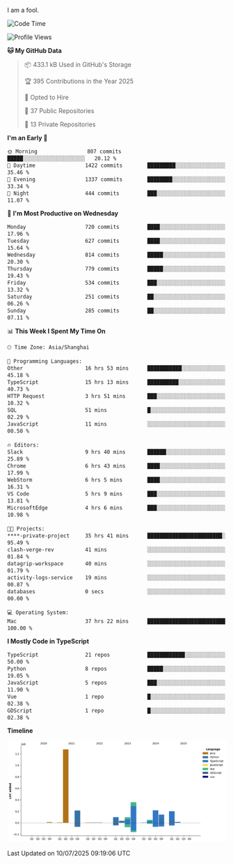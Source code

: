 I am a fool.

<!--START_SECTION:waka-->
![Code Time](http://img.shields.io/badge/Code%20Time-3%2C293%20hrs%205%20mins-blue)

![Profile Views](http://img.shields.io/badge/Profile%20Views-2-blue)

**🐱 My GitHub Data** 

> 📦 433.1 kB Used in GitHub's Storage 
 > 
> 🏆 395 Contributions in the Year 2025
 > 
> 💼 Opted to Hire
 > 
> 📜 37 Public Repositories 
 > 
> 🔑 13 Private Repositories 
 > 
**I'm an Early 🐤** 

```text
🌞 Morning                807 commits         █████░░░░░░░░░░░░░░░░░░░░   20.12 % 
🌆 Daytime                1422 commits        █████████░░░░░░░░░░░░░░░░   35.46 % 
🌃 Evening                1337 commits        ████████░░░░░░░░░░░░░░░░░   33.34 % 
🌙 Night                  444 commits         ███░░░░░░░░░░░░░░░░░░░░░░   11.07 % 
```
📅 **I'm Most Productive on Wednesday** 

```text
Monday                   720 commits         ████░░░░░░░░░░░░░░░░░░░░░   17.96 % 
Tuesday                  627 commits         ████░░░░░░░░░░░░░░░░░░░░░   15.64 % 
Wednesday                814 commits         █████░░░░░░░░░░░░░░░░░░░░   20.30 % 
Thursday                 779 commits         █████░░░░░░░░░░░░░░░░░░░░   19.43 % 
Friday                   534 commits         ███░░░░░░░░░░░░░░░░░░░░░░   13.32 % 
Saturday                 251 commits         ██░░░░░░░░░░░░░░░░░░░░░░░   06.26 % 
Sunday                   285 commits         ██░░░░░░░░░░░░░░░░░░░░░░░   07.11 % 
```


📊 **This Week I Spent My Time On** 

```text
🕑︎ Time Zone: Asia/Shanghai

💬 Programming Languages: 
Other                    16 hrs 53 mins      ███████████░░░░░░░░░░░░░░   45.18 % 
TypeScript               15 hrs 13 mins      ██████████░░░░░░░░░░░░░░░   40.73 % 
HTTP Request             3 hrs 51 mins       ███░░░░░░░░░░░░░░░░░░░░░░   10.32 % 
SQL                      51 mins             █░░░░░░░░░░░░░░░░░░░░░░░░   02.29 % 
JavaScript               11 mins             ░░░░░░░░░░░░░░░░░░░░░░░░░   00.50 % 

🔥 Editors: 
Slack                    9 hrs 40 mins       ██████░░░░░░░░░░░░░░░░░░░   25.89 % 
Chrome                   6 hrs 43 mins       ████░░░░░░░░░░░░░░░░░░░░░   17.99 % 
WebStorm                 6 hrs 5 mins        ████░░░░░░░░░░░░░░░░░░░░░   16.31 % 
VS Code                  5 hrs 9 mins        ███░░░░░░░░░░░░░░░░░░░░░░   13.81 % 
MicrosoftEdge            4 hrs 6 mins        ███░░░░░░░░░░░░░░░░░░░░░░   10.98 % 

🐱‍💻 Projects: 
****-private-project     35 hrs 41 mins      ████████████████████████░   95.49 % 
clash-verge-rev          41 mins             ░░░░░░░░░░░░░░░░░░░░░░░░░   01.84 % 
datagrip-workspace       40 mins             ░░░░░░░░░░░░░░░░░░░░░░░░░   01.79 % 
activity-logs-service    19 mins             ░░░░░░░░░░░░░░░░░░░░░░░░░   00.87 % 
databases                0 secs              ░░░░░░░░░░░░░░░░░░░░░░░░░   00.00 % 

💻 Operating System: 
Mac                      37 hrs 22 mins      █████████████████████████   100.00 % 
```

**I Mostly Code in TypeScript** 

```text
TypeScript               21 repos            ████████████░░░░░░░░░░░░░   50.00 % 
Python                   8 repos             █████░░░░░░░░░░░░░░░░░░░░   19.05 % 
JavaScript               5 repos             ███░░░░░░░░░░░░░░░░░░░░░░   11.90 % 
Vue                      1 repo              █░░░░░░░░░░░░░░░░░░░░░░░░   02.38 % 
GDScript                 1 repo              █░░░░░░░░░░░░░░░░░░░░░░░░   02.38 % 
```



**Timeline**

![Lines of Code chart](https://raw.githubusercontent.com/VeejaLiu/VeejaLiu/master/assets/bar_graph.png)


 Last Updated on 10/07/2025 09:19:06 UTC
<!--END_SECTION:waka-->
